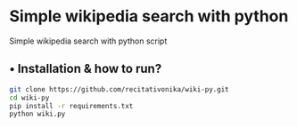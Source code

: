 # Simple wikipedia search with python

Simple wikipedia search with python script

## • Installation & how to run?

```bash
git clone https://github.com/recitativonika/wiki-py.git
cd wiki-py
pip install -r requirements.txt
python wiki.py
```
